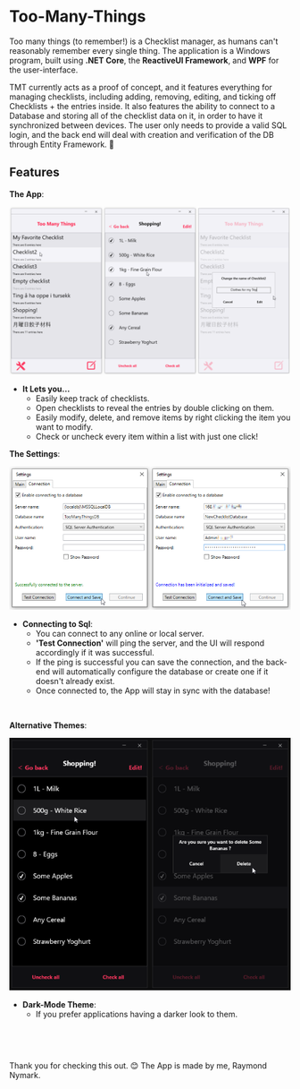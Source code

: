 # Too-Many-Things
 Too many things (to remember!) is a Checklist manager, as humans can't reasonably remember every single thing.
 The application is a Windows program, built using **.NET Core**, the **ReactiveUI Framework**, and **WPF** for the user-interface.
 
TMT currently acts as a proof of concept, and it features everything for managing checklists, including adding, removing, editing, and ticking off Checklists + the entries inside. It also features the ability to connect to a Database and storing all of the checklist data on it, in order to have it synchronized between devices. The user only needs to provide a valid SQL login, and the back end will deal with creation and verification of the DB through Entity Framework. 🙂
 
## Features
**The App**:

![1](https://github.com/RaymondNymark/Too-Many-Things/blob/main/raw-assets/readme/Screenshot1.png "The App")
- **It Lets you...**
  - Easily keep track of checklists.
  - Open checklists to reveal the entries by double clicking on them.
  - Easily modify, delete, and remove items by right clicking the item you want to modify.
  - Check or uncheck every item within a list with just one click!

**The Settings**:

![3](https://github.com/RaymondNymark/Too-Many-Things/blob/main/raw-assets/readme/Screenshot3.png "The Settings Window")

- **Connecting to Sql**:
  - You can connect to any online or local server.
  - **'Test Connection'** will ping the server, and the UI will respond accordingly if it was successful.
  - If the ping is successful you can save the connection, and the back-end will automatically configure the database or create one if it doesn't already exist.
  - Once connected to, the App will stay in sync with the database!
  
       
       
**Alternative Themes**:

![2](https://github.com/RaymondNymark/Too-Many-Things/blob/main/raw-assets/readme/Screenshot2.png "2")

- **Dark-Mode Theme**:
  - If you prefer applications having a darker look to them.


      
      
             
             
Thank you for checking this out. 😊 The App is made by me, Raymond Nymark.
